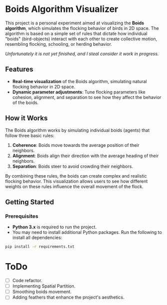 # Boids Algorithm Visualizer

This project is a personal experiment aimed at visualizing the **Boids algorithm**, which simulates the flocking
behavior of birds in 2D space. The algorithm is based on a simple set of rules that dictate how individual "boids"
(bird-objects) interact with each other to create collective motion, resembling flocking, schooling, or herding
behavior.

*Unfortunately it is not yet finished, and I steal consider it work in progress.*

## Features

- **Real-time visualization** of the Boids algorithm, simulating natural flocking behavior in 2D space.
- **Dynamic parameter adjustments**: Tune flocking parameters like cohesion, alignment, and separation to see how they
  affect the behavior of the boids.

## How it Works

The Boids algorithm works by simulating individual boids (agents) that follow three basic rules:

1. **Coherence**: Boids move towards the average position of their neighbors.
2. **Alignment**: Boids align their direction with the average heading of their neighbors.
3. **Separation**: Boids steer to avoid crowding their neighbors.

By combining these rules, the boids can create complex and realistic flocking behavior. This visualization allows users
to see how different weights on these rules influence the overall movement of the flock.

## Getting Started

### Prerequisites

- **Python 3.x** is required to run the project.
- You may need to install additional Python packages. Run the following to install all dependencies:


```bash
pip install -r requirements.txt
```

# ToDo

- [ ] Code refactor.
- [ ] Implementing Spatial Partition.
- [ ] Smoothing boids movement.
- [ ] Adding feathers that enhance the project's aesthetics.

